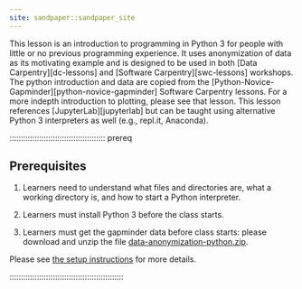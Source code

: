 ```yaml
---
site: sandpaper::sandpaper_site
---
```


This lesson is an introduction to programming in Python 3 for people with little or no previous
programming experience. It uses anonymization of data as its motivating example and is designed to be used in
both [Data Carpentry][dc-lessons] and [Software Carpentry][swc-lessons] workshops. The python introduction and data are copied from the [Python-Novice-Gapminder][python-novice-gapminder] Software Carpentry lessons. For a more indepth introduction to plotting, please see that lesson.
This lesson references [JupyterLab][jupyterlab] but can be taught using alternative Python 3 interpreters
as well (e.g., repl.it, Anaconda).

::::::::::::::::::::::::::::::::::::::::::  prereq

## Prerequisites

1. Learners need to understand what files and directories are,
  what a working directory is,
  and how to start a Python interpreter.

2. Learners must install Python 3 before the class starts.

3. Learners must get the gapminder data before class starts:
  please download and unzip the file
  [data-anonymization-python.zip](episodes/files/data-anonymization-python.zip).

Please see [the setup instructions](learners/setup.md)
for more details.

::::::::::::::::::::::::::::::::::::::::::::::::::


